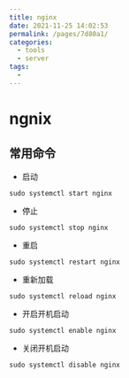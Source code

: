 ```yaml
---
title: nginx
date: 2021-11-25 14:02:53
permalink: /pages/7d80a1/
categories:
  - tools
  - server
tags:
  - 
---
```

# ngnix

## 常用命令

- 启动

```
sudo systemctl start nginx
```

- 停止

```
sudo systemctl stop nginx
```

- 重启

```
sudo systemctl restart nginx
```

- 重新加载

```
sudo systemctl reload nginx
```

- 开启开机启动

```
sudo systemctl enable nginx
```

- 关闭开机启动

```
sudo systemctl disable nginx
```
